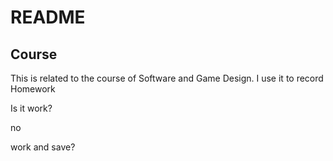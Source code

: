 # README

## Course

This is related to the course of Software and Game Design. I use it to record Homework

Is it work?

no

work and save?
